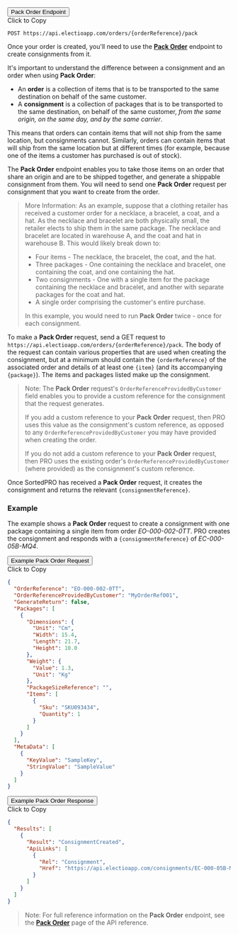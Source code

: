 <div class="tab">
    <button class="staticTabButton">Pack Order Endpoint</button>
    <div class="copybutton" onclick="CopyToClipboard('packOrderEndpoint')">Click to Copy</div>
</div>

<div id="packOrderEndpoint" class="staticTabContent" onclick="CopyToClipboard('packOrderEndpoint')">

   ```
   POST https://api.electioapp.com/orders/{orderReference}/pack
   ```

</div>

Once your order is created, you'll need to use the **[Pack Order](https://docs.electioapp.com/#/api/PackOrder)** endpoint to create consignments from it.

It's important to understand the difference between a consignment and an order when using **Pack Order**:

* An **order** is a collection of items that is to be transported to the same destination on behalf of the same customer.
* A **consignment** is a collection of packages that is to be transported to the same destination, on behalf of the same customer, _from the same origin, on the same day, and by the same carrier_.

This means that orders can contain items that will not ship from the same location, but consignments cannot. Similarly, orders can contain items that will ship from the same location but at different times (for example, because one of the items a customer has purchased is out of stock).

The **Pack Order** endpoint enables you to take those items on an order that share an origin and are to be shipped together, and generate a shippable consignment from them. You will need to send one **Pack Order** request per consignment that you want to create from the order.

> <span class="note-header">More Information:</span>
>  As an example, suppose that a clothing retailer has received a customer order for a necklace, a bracelet, a coat, and a hat. As the necklace and bracelet are both physically small, the retailer elects to ship them in the same package. The necklace and bracelet are located in warehouse A, and the coat and hat in warehouse B. This would likely break down to:
>
>  * Four items - The necklace, the bracelet, the coat, and the hat.
>  * Three packages - One containing the necklace and bracelet, one containing the coat, and one containing the hat.
>  * Two consignments - One with a single item for the package containing the necklace and bracelet, and another with separate packages for the coat and hat.
>  * A single order comprising the customer's entire purchase.
>
>  In this example, you would need to run <strong>Pack Order</strong> twice - once for each consignment.

To make a **Pack Order** request, send a GET request to `https://api.electioapp.com/orders/{orderReference}/pack`. The body of the request can contain various properties that are used when creating the consignment, but at a minimum should contain the `{orderReference}` of the associated order and details of at least one `{item}` (and its accompanying `{package}`). The items and packages listed make up the consignment.

> <span class="note-header">Note:</span>
>  The <strong>Pack Order</strong> request's <code>OrderReferenceProvidedByCustomer</code> field enables you to provide a custom reference for the consignment that the request generates. 
>  
>  If you add a custom reference to your <strong>Pack Order</strong> request, then PRO uses this value as the consignment's custom reference, as opposed to any <code>OrderReferenceProvidedByCustomer</code> you may have provided when creating the order. 
>  
>  If you do not add a custom reference to your <strong>Pack Order</strong> request, then PRO uses the existing order's <code>OrderReferenceProvidedByCustomer</code> (where provided) as the consignment's custom reference.

Once SortedPRO has received a **Pack Order** request, it creates the consignment and returns the relevant `{consignmentReference}`.

### Example

The example shows a **Pack Order** request to create a consignment with one package containing a single item from order _EO-000-002-0TT_. PRO creates the consignment and responds with a `{consignmentReference}` of _EC-000-05B-MQ4_.

<div class="tab">
    <button class="staticTabButton">Example Pack Order Request</button>
    <div class="copybutton" onclick="CopyToClipboard('packOrderRequest')">Click to Copy</div>
</div>

<div id="packOrderRequest" class="staticTabContent" onclick="CopyToClipboard('packOrderRequest')">

  ```json
  {
    "OrderReference": "EO-000-002-0TT",
    "OrderReferenceProvidedByCustomer": "MyOrderRef001",
    "GenerateReturn": false,
    "Packages": [
      {
        "Dimensions": {
          "Unit": "Cm",
          "Width": 15.4,
          "Length": 21.7,
          "Height": 10.0
        },
        "Weight": {
          "Value": 1.3,
          "Unit": "Kg"
        },
        "PackageSizeReference": "",
        "Items": [
          {
            "Sku": "SKU093434",
            "Quantity": 1
          }
        ]
      }
    ],
    "MetaData": [
      {
        "KeyValue": "SampleKey",
        "StringValue": "SampleValue"
      }
    ]
  }
  ```

</div>   

<div class="tab">
    <button class="staticTabButton">Example Pack Order Response</button>
    <div class="copybutton" onclick="CopyToClipboard('packOrderResponse')">Click to Copy</div>
</div>

<div id="packOrderResponse" class="staticTabContent" onclick="CopyToClipboard('packOrderResponse')">

```json
{
  "Results": [
    {
      "Result": "ConsignmentCreated",
      "ApiLinks": [
        {
          "Rel": "Consignment",
          "Href": "https://api.electioapp.com/consignments/EC-000-05B-MQ4"
        }
      ]
    }
  ]
}
```

</div>

> <span class="note-header">Note:</span>
>  For full reference information on the <strong>Pack Order</strong> endpoint, see the <strong><a href="https://docs.electioapp.com/#/api/PackOrder">Pack Order</a></strong> page of the API reference.


